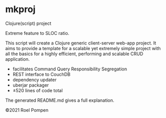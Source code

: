 # mkproj
Clojure(script) project

Extreme feature to SLOC ratio.

This script will create a Clojure generic client-server web-app project.
It aims to provide a template for a scalable yet extremely simple project with all the basics for a highly efficient, performing and scalable CRUD application.

* facilitates Command Query Responsibility Segregation
* REST interface to CouchDB
* dependency updater
* uberjar packager
* ±520 lines of code total

The generated README.md gives a full explanation.

©2021 Roel Pompen
